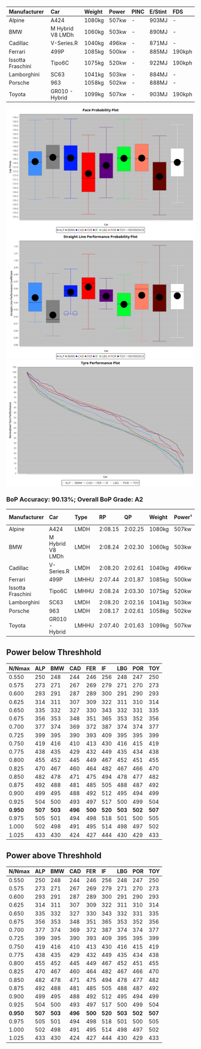 |Manufacturer|Car|Weight|Power|PINC|E/Stint|FDS|
|:-|:-|:-|:-|:-|:-|:-|
|Alpine|A424|1080kg|507kw|-|903MJ|-|
|BMW|M Hybrid V8 LMDh|1060kg|503kw|-|890MJ|-|
|Cadillac|V-Series.R|1040kg|496kw|-|871MJ|-|
|Ferrari|499P|1085kg|500kw|-|885MJ|190kph|
|Issotta Fraschini|Tipo6C|1075kg|520kw|-|922MJ|190kph|
|Lamborghini|SC63|1041kg|503kw|-|884MJ|-|
|Porsche|963|1058kg|502kw|-|888MJ|-|
|Toyota|GR010 - Hybrid|1099kg|507kw|-|903MJ|190kph|

![PACECHART](./IMG/ACOMETHOD.png)
![STRAIGHTLINEPERFORMANCECHART](./IMG/ACOMETHOD_sp.png)
![TYREPERFORMANCECHART](./IMG/ACOMETHOD_tw.png)

### BoP Accuracy: 90.13%; Overall BoP Grade: A2
|Manufacturer|Car|Type|RP|QP|Weight|Power¹|Threshhold|PINC|Power²|E/Stint|AVG Vmax|FDS|RDLC|L/Stint|BOP-Grade|ModelAccuracy|ModelPoints|Match%|
|:-|:-|:-|:-|:-|:-|:-|:-|:-|:-|:-|:-|:-|:-|:-|:-|:-|:-|:-|
|Alpine|A424|LMDH|2:08.15|2:02.25|1080kg|507kw|210.0kph|-|507kw|903MJ|300.92kph|-|0.98|25|~A1|81.46%|523|99.21%|
|BMW|M Hybrid V8 LMDh|LMDH|2:08.24|2:02.30|1060kg|503kw|210.0kph|-|503kw|890MJ|297.36kph|-|1.01|25|~A1|98.60%|1690|95.16%|
|Cadillac|V-Series.R|LMDH|2:08.20|2:02.61|1040kg|496kw|210.0kph|-|496kw|871MJ|301.95kph|-|1.02|25|+B1|98.38%|1765|88.54%|
|Ferrari|499P|LMHHU|2:07.44|2:01.87|1085kg|500kw|210.0kph|-|500kw|885MJ|302.60kph|190kph|1.00|25|-C1|92.24%|2247|79.89%|
|Issotta Fraschini|Tipo6C|LMHHU|2:08.24|2:03.30|1075kg|520kw|210.0kph|-|520kw|922MJ|302.38kph|190kph|1.03|25|+A2|66.67%|96|90.06%|
|Lamborghini|SC63|LMDH|2:08.20|2:02.16|1041kg|503kw|210.0kph|-|503kw|884MJ|300.48kph|-|1.05|25|+B1|96.77%|419|87.15%|
|Porsche|963|LMDH|2:08.17|2:02.61|1058kg|502kw|210.0kph|-|502kw|888MJ|301.85kph|-|1.01|25|~A1|96.81%|5438|100.00%|
|Toyota|GR010 - Hybrid|LMHHU|2:07.40|2:01.63|1099kg|507kw|210.0kph|-|507kw|903MJ|300.36kph|190kph|1.00|25|-B2|86.04%|1751|81.04%|

## Power below Threshhold
|N/Nmax|ALP|BMW|CAD|FER|IF|LBG|POR|TOY|
|:-|:-|:-|:-|:-|:-|:-|:-|:-|
|0.550|250|248|244|246|256|248|247|250|
|0.575|273|271|267|269|279|271|270|273|
|0.600|293|291|287|289|300|291|290|293|
|0.625|314|311|307|309|322|311|310|314|
|0.650|335|332|327|330|343|332|331|335|
|0.675|356|353|348|351|365|353|352|356|
|0.700|377|374|369|372|387|374|374|377|
|0.725|399|395|390|393|409|395|395|399|
|0.750|419|416|410|413|430|416|415|419|
|0.775|438|435|429|432|449|435|434|438|
|0.800|455|452|445|449|467|452|451|455|
|0.825|470|467|460|464|482|467|466|470|
|0.850|482|478|471|475|494|478|477|482|
|0.875|492|488|481|485|505|488|487|492|
|0.900|499|495|488|492|512|495|494|499|
|0.925|504|500|493|497|517|500|499|504|
|**0.950**|**507**|**503**|**496**|**500**|**520**|**503**|**502**|**507**|
|0.975|505|501|494|498|518|501|500|505|
|1.000|502|498|491|495|514|498|497|502|
|1.025|433|430|424|427|444|430|429|433|

## Power above Threshhold
|N/Nmax|ALP|BMW|CAD|FER|IF|LBG|POR|TOY|
|:-|:-|:-|:-|:-|:-|:-|:-|:-|
|0.550|250|248|244|246|256|248|247|250|
|0.575|273|271|267|269|279|271|270|273|
|0.600|293|291|287|289|300|291|290|293|
|0.625|314|311|307|309|322|311|310|314|
|0.650|335|332|327|330|343|332|331|335|
|0.675|356|353|348|351|365|353|352|356|
|0.700|377|374|369|372|387|374|374|377|
|0.725|399|395|390|393|409|395|395|399|
|0.750|419|416|410|413|430|416|415|419|
|0.775|438|435|429|432|449|435|434|438|
|0.800|455|452|445|449|467|452|451|455|
|0.825|470|467|460|464|482|467|466|470|
|0.850|482|478|471|475|494|478|477|482|
|0.875|492|488|481|485|505|488|487|492|
|0.900|499|495|488|492|512|495|494|499|
|0.925|504|500|493|497|517|500|499|504|
|**0.950**|**507**|**503**|**496**|**500**|**520**|**503**|**502**|**507**|
|0.975|505|501|494|498|518|501|500|505|
|1.000|502|498|491|495|514|498|497|502|
|1.025|433|430|424|427|444|430|429|433|
